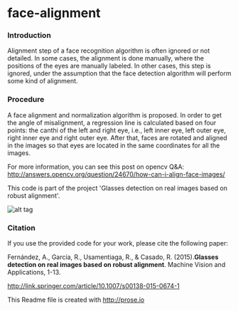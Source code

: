 # face-alignment

### Introduction
Alignment step of a face recognition algorithm is often ignored or not detailed. In some cases, the alignment is done manually, where the positions of the eyes are manually labeled. In other cases, this step is ignored, under the assumption that the face detection algorithm will perform some kind of alignment.

### Procedure
A face alignment and normalization algorithm is proposed. In order to get the angle
of misalignment, a regression line is calculated based on four points: the canthi of the left and right eye, i.e., left inner eye, left outer eye, right inner eye and right
outer eye. After that, faces are rotated and aligned in the images so that eyes are located in the same coordinates for all the images.

For more information, you can see this post on opencv Q&A:
http://answers.opencv.org/question/24670/how-can-i-align-face-images/

This code is part of the project 'Glasses detection on real images based on robust alignment'.

![alt tag](https://raw.githubusercontent.com/albertofernandezvillan/face-alignment/master/alignment.png)


### Citation
If you use the provided code for your work, please cite the following paper:

Fernández, A., García, R., Usamentiaga, R., & Casado, R. (2015).**Glasses detection on real images based on robust alignment**. Machine Vision and Applications, 1-13.

http://link.springer.com/article/10.1007/s00138-015-0674-1

This Readme file is created with http://prose.io 









